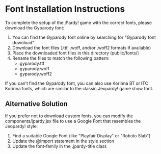 # Font Installation Instructions

To complete the setup of the jPardy! game with the correct fonts, please download the Gyparody font:

1. You can find the Gyparody font online by searching for "Gyparody font download"
2. Download the font files (.ttf, .woff, and/or .woff2 formats if available)
3. Place the downloaded font files in this directory (public/fonts/)
4. Rename the files to match the following pattern:
   - gyparody.ttf
   - gyparody.woff
   - gyparody.woff2

If you can't find the Gyparody font, you can also use Korinna BT or ITC Korinna fonts, which are similar to the classic Jeopardy! game show font.

## Alternative Solution

If you prefer not to download custom fonts, you can modify the components/jpardy.jsx file to use a Google Font that resembles the Jeopardy! style:

1. Find a suitable Google Font (like "Playfair Display" or "Roboto Slab")
2. Update the @import statement in the style section
3. Update the font-family in the .jpardy-title class 